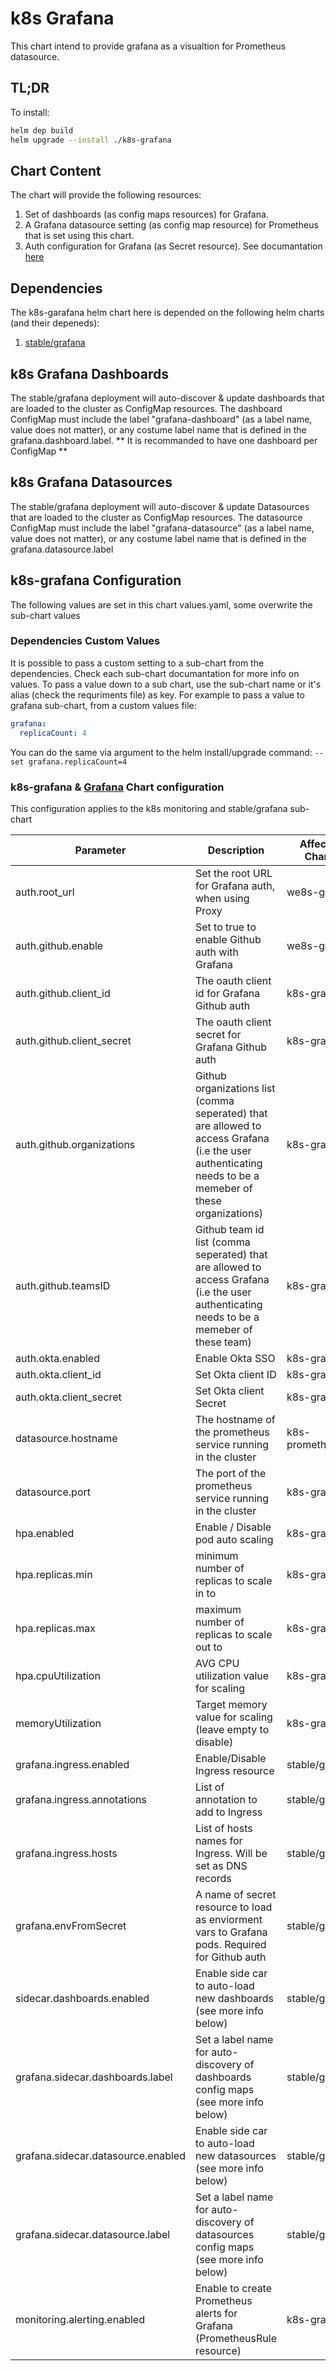 # k8s Grafana

This chart intend to provide grafana as a visualtion for Prometheus datasource.

## TL;DR
To install:
```bash
helm dep build
helm upgrade --install ./k8s-grafana
```


## Chart Content
The chart will provide the following resources:
1. Set of dashboards (as config maps resources) for Grafana.
2. A Grafana datasource setting (as config map resource) for Prometheus that is set using this chart.
3. Auth configuration for Grafana (as Secret resource). See documantation [here](http://docs.grafana.org/auth/github/)

## Dependencies
The k8s-garafana helm chart here is depended on the following helm charts (and their depeneds):
1.  [stable/grafana](https://github.com/helm/charts/tree/master/stable/grafana)

## k8s Grafana Dashboards
The stable/grafana deployment will auto-discover & update dashboards that are loaded to the cluster as ConfigMap resources. The dashboard ConfigMap must include the label "grafana-dashboard" (as a label name, value does not matter), or any costume label name that is defined in the grafana.dashboard.label.
** It is recommanded to have one dashboard per ConfigMap **

## k8s Grafana Datasources
The stable/grafana deployment will auto-discover & update Datasources that are loaded to the cluster as ConfigMap resources. The datasource ConfigMap must include the label "grafana-datasource" (as a label name, value does not matter), or any costume label name that is defined in the grafana.datasource.label

## k8s-grafana Configuration
The following values are set in this chart values.yaml, some overwrite the sub-chart values

### Dependencies Custom Values
It is possible to pass a custom setting to a sub-chart from the dependencies. Check each sub-chart documantation for more info on values.
To pass a value down to a sub chart, use the sub-chart name or it's alias (check the requriments file) as key.
For example to pass a value to grafana sub-chart, from a custom values file:
```yaml
grafana:
  replicaCount: 4
```
You can do the same via argument to the helm install/upgrade command:
```--set grafana.replicaCount=4```

### k8s-grafana & [Grafana](https://github.com/helm/charts/tree/master/stable/grafana) Chart configuration
This configuration applies to the k8s monitoring and stable/grafana sub-chart

| Parameter     | Description | Affected Charts | Default  |
| ------------- | ------------- | -----|--------|
|auth.root_url   | Set the root URL for Grafana auth, when using Proxy | we8s-grafana | ''  |
|auth.github.enable   | Set to true to enable Github auth with Grafana  | we8s-grafana | False  |
| auth.github.client_id  | The oauth client id for Grafana Github auth  | k8s-grafana  |  '' |
| auth.github.client_secret  | The oauth client secret for Grafana Github auth  | k8s-grafana  | ''  |
|auth.github.organizations   | Github organizations list (comma seperated) that are allowed to access Grafana (i.e the user authenticating needs to be a memeber of these organizations) | k8s-grafana  | goatapp  |
|auth.github.teamsID   | Github team id list (comma seperated) that are allowed to access Grafana (i.e the user authenticating needs to be a memeber of these team)  | k8s-grafana  | ''  |
|auth.okta.enabled   | Enable Okta SSO  | k8s-grafana  | false  |
|auth.okta.client_id   | Set Okta client ID  |  k8s-grafana | ''  |
|auth.okta.client_secret   | Set Okta client Secret  |  k8s-grafana | ''  |
|datasource.hostname   | The hostname of the prometheus service running in the cluster  | k8s-prometheus  | k8s-grafana  |
|datasource.port  | The port of the prometheus service running in the cluster  | k8s-grafana  | 9090  |
| hpa.enabled   | Enable / Disable pod auto scaling  | k8s-grafana  | 'true'  |
| hpa.replicas.min   | minimum number of replicas to scale in to  | k8s-grafana  | 1  |
| hpa.replicas.max  | maximum number of replicas to scale out to  | k8s-grafana  | 5  |
| hpa.cpuUtilization   | AVG CPU utilization value for scaling  | k8s-grafana  | 85%  |
| memoryUtilization   | Target memory value for scaling (leave empty to disable) | k8s-grafana  |  '' |
|grafana.ingress.enabled   | Enable/Disable Ingress resource  |  stable/grafana |  true |
|grafana.ingress.annotations    | List of annotation to add to Ingress  |  stable/grafana | kubernetes.io/ingress.class: nginx-external  |
|grafana.ingress.hosts   | List of hosts names for Ingress. Will be set as DNS records  | stable/grafana  |  grafana.alpha.k8s.com |
|grafana.envFromSecret   | A name of secret resource to load as enviorment vars to Grafana pods. Required for Github auth  | stable/grafana  |  grafana-github-auth |
|sidecar.dashboards.enabled   | Enable side car to auto-load new dashboards (see more info below)  |  stable/grafana |  true |
|grafana.sidecar.dashboards.label   | Set a label name for auto-discovery of dashboards config maps (see more info below)  | stable/grafana  |  grafana-dashboard |
|grafana.sidecar.datasource.enabled   | Enable side car to auto-load new datasources (see more info below)  | stable/grafana  |  true |
|grafana.sidecar.datasource.label   | Set a label name for auto-discovery of datasources config maps (see more info below)   |  stable/grafana |  grafana-datasource |
|monitoring.alerting.enabled   | Enable to create Prometheus alerts for Grafana (PrometheusRule resource)  | k8s-grafana  | true  |

